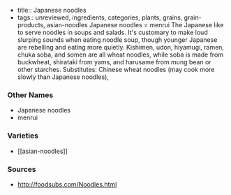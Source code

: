- title:: Japanese noodles
- tags:: unreviewed, ingredients, categories, plants, grains, grain-products, asian-noodles
Japanese noodles = menrui The Japanese like to serve noodles in soups and salads. It's customary to make loud slurping sounds when eating noodle soup, though younger Japanese are rebelling and eating more quietly. Kishimen, udon, hiyamugi, ramen, chuka soba, and somen are all wheat noodles, while soba is made from buckwheat, shirataki from yams, and harusame from mung bean or other starches. Substitutes: Chinese wheat noodles (may cook more slowly than Japanese noodles),

### Other Names

* Japanese noodles
* menrui

### Varieties

* [[asian-noodles]]

### Sources
* http://foodsubs.com/Noodles.html
